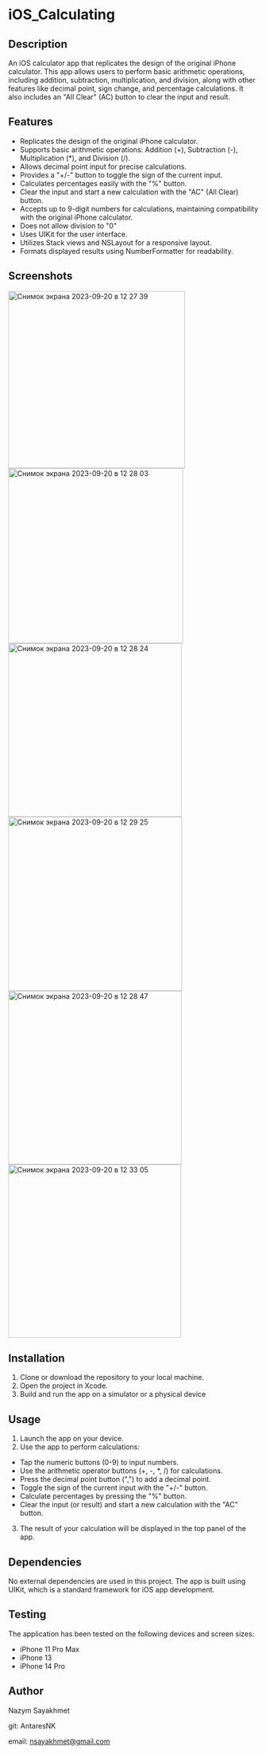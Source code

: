 # iOS_Calculating
## Description
An iOS calculator app that replicates the design of the original iPhone calculator. This app allows users to perform basic arithmetic operations, including addition, subtraction, multiplication, and division, along with other features like decimal point, sign change, and percentage calculations. 
It also includes an "All Clear" (AC) button to clear the input and result.

## Features
- Replicates the design of the original iPhone calculator.
- Supports basic arithmetic operations: Addition (+), Subtraction (-), Multiplication (*), and Division (/).
- Allows decimal point input for precise calculations.
- Provides a "+/-" button to toggle the sign of the current input.
- Calculates percentages easily with the "%" button.
- Clear the input and start a new calculation with the "AC" (All Clear) button.
- Accepts up to 9-digit numbers for calculations, maintaining compatibility with the original iPhone calculator.
- Does not allow division to "0"
- Uses UIKit for the user interface.
- Utilizes Stack views and NSLayout for a responsive layout.
- Formats displayed results using NumberFormatter for readability.

## Screenshots
<img width="356" alt="Снимок экрана 2023-09-20 в 12 27 39" src="https://github.com/AntaresNK/iOS_Calculating/assets/132342182/fdff0d8d-f231-4095-965c-a1aae1bf94dd">
<img width="352" alt="Снимок экрана 2023-09-20 в 12 28 03" src="https://github.com/AntaresNK/iOS_Calculating/assets/132342182/eab2d7b3-d41b-46a8-bbb4-62086d554e44">
<img width="349" alt="Снимок экрана 2023-09-20 в 12 28 24" src="https://github.com/AntaresNK/iOS_Calculating/assets/132342182/35c479aa-13fd-4c1c-a942-290a3051ea7b">
<img width="350" alt="Снимок экрана 2023-09-20 в 12 29 25" src="https://github.com/AntaresNK/iOS_Calculating/assets/132342182/e5c96183-e575-45d3-9f55-a9e8787a0a11">
<img width="349" alt="Снимок экрана 2023-09-20 в 12 28 47" src="https://github.com/AntaresNK/iOS_Calculating/assets/132342182/a3c50709-bf4a-4831-9cea-e86ec89f67d1">
<img width="348" alt="Снимок экрана 2023-09-20 в 12 33 05" src="https://github.com/AntaresNK/iOS_Calculating/assets/132342182/c616767b-50d9-48f3-945d-6b01019e0c8f">

## Installation
1. Clone or download the repository to your local machine.
2. Open the project in Xcode.
3. Build and run the app on a simulator or a physical device

## Usage
1. Launch the app on your device.
2. Use the app to perform calculations:
- Tap the numeric buttons (0-9) to input numbers.
- Use the arithmetic operator buttons (+, -, *, /) for calculations.
- Press the decimal point button (",") to add a decimal point.
- Toggle the sign of the current input with the "+/-" button.
- Calculate percentages by pressing the "%" button.
- Clear the input (or result) and start a new calculation with the "AC" button.
3. The result of your calculation will be displayed in the top panel of the app.

## Dependencies
No external dependencies are used in this project. The app is built using UIKit, which is a standard framework for iOS app development.

## Testing
The application has been tested on the following devices and screen sizes:
- iPhone 11 Pro Max
- iPhone 13
- iPhone 14 Pro

## Author
Nazym Sayakhmet

git: AntaresNK

email: nsayakhmet@gmail.com




